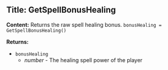 ## Title: GetSpellBonusHealing

**Content:**
Returns the raw spell healing bonus.
`bonusHealing = GetSpellBonusHealing()`

**Returns:**
- `bonusHealing`
  - *number* - The healing spell power of the player